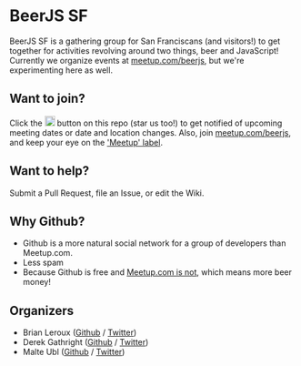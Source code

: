 BeerJS SF
=========

BeerJS SF is a gathering group for San Franciscans (and visitors!) to get together for activities revolving around two things, beer and JavaScript!  Currently we organize events at [meetup.com/beerjs](http://www.meetup.com/beerjs), but we're experimenting here as well.


Want to join?
-------------

Click the <img src="http://beerjs.github.io/sf/assets/watch.png" height="18"> button on this repo (star us too!) to get notified of upcoming meeting dates or date and location changes.  Also, join [meetup.com/beerjs](http://www.meetup.com/beerjs), and keep your eye on the ['Meetup' label](https://github.com/beerjs/sf/issues?labels=meetup&page=1&state=open).


Want to help?
-------------

Submit a Pull Request, file an Issue, or edit the Wiki.

Why Github?
-----------

* Github is a more natural social network for a group of developers than Meetup.com.  
* Less spam
* Because Github is free and [Meetup.com is not](http://www.meetup.com/help/Does-it-cost-money-to-start-a-Meetup-Group), which means more beer money!

Organizers
-------

* Brian Leroux ([Github](https://github.com/brianleroux) / [Twitter](https://twitter.com/brianleroux))
* Derek Gathright ([Github](https://github.com/derek) / [Twitter](https://twitter.com/derek))
* Malte Ubl ([Github](https://github.com/cramforce) / [Twitter](https://twitter.com/cramforce))
